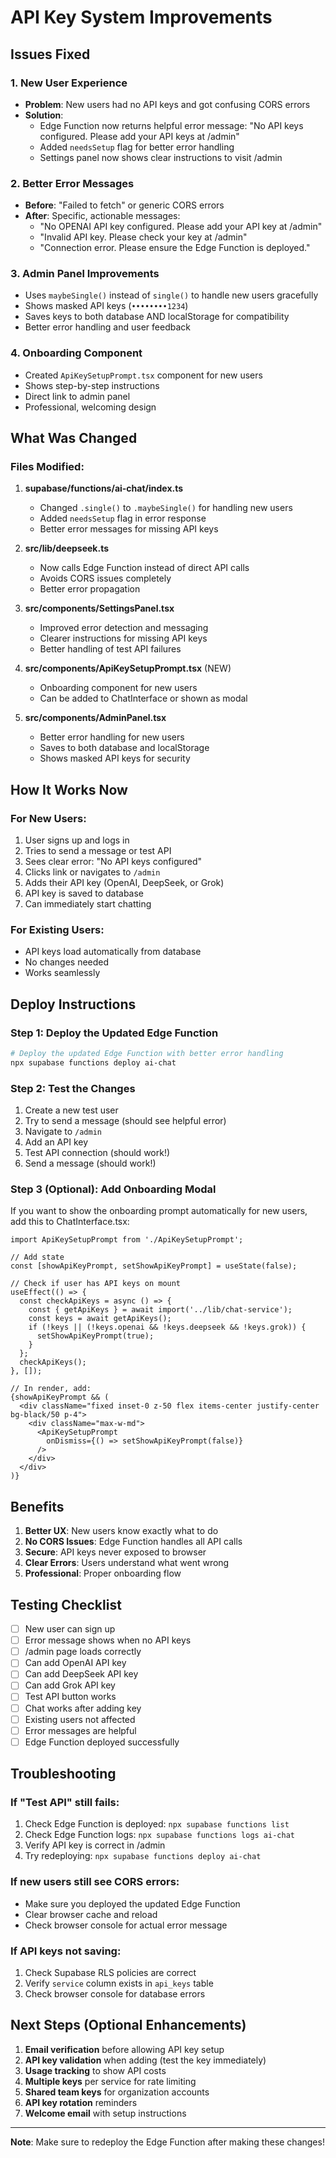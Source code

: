 # API Key System Improvements

## Issues Fixed

### 1. **New User Experience**
- **Problem**: New users had no API keys and got confusing CORS errors
- **Solution**:
  - Edge Function now returns helpful error message: "No API keys configured. Please add your API keys at /admin"
  - Added `needsSetup` flag for better error handling
  - Settings panel now shows clear instructions to visit /admin

### 2. **Better Error Messages**
- **Before**: "Failed to fetch" or generic CORS errors
- **After**: Specific, actionable messages:
  - "No OPENAI API key configured. Please add your API key at /admin"
  - "Invalid API key. Please check your key at /admin"
  - "Connection error. Please ensure the Edge Function is deployed."

### 3. **Admin Panel Improvements**
- Uses `maybeSingle()` instead of `single()` to handle new users gracefully
- Shows masked API keys (`••••••••1234`)
- Saves keys to both database AND localStorage for compatibility
- Better error handling and user feedback

### 4. **Onboarding Component**
- Created `ApiKeySetupPrompt.tsx` component for new users
- Shows step-by-step instructions
- Direct link to admin panel
- Professional, welcoming design

## What Was Changed

### Files Modified:

1. **supabase/functions/ai-chat/index.ts**
   - Changed `.single()` to `.maybeSingle()` for handling new users
   - Added `needsSetup` flag in error response
   - Better error messages for missing API keys

2. **src/lib/deepseek.ts**
   - Now calls Edge Function instead of direct API calls
   - Avoids CORS issues completely
   - Better error propagation

3. **src/components/SettingsPanel.tsx**
   - Improved error detection and messaging
   - Clearer instructions for missing API keys
   - Better handling of test API failures

4. **src/components/ApiKeySetupPrompt.tsx** (NEW)
   - Onboarding component for new users
   - Can be added to ChatInterface or shown as modal

5. **src/components/AdminPanel.tsx**
   - Better error handling for new users
   - Saves to both database and localStorage
   - Shows masked API keys for security

## How It Works Now

### For New Users:
1. User signs up and logs in
2. Tries to send a message or test API
3. Sees clear error: "No API keys configured"
4. Clicks link or navigates to `/admin`
5. Adds their API key (OpenAI, DeepSeek, or Grok)
6. API key is saved to database
7. Can immediately start chatting

### For Existing Users:
- API keys load automatically from database
- No changes needed
- Works seamlessly

## Deploy Instructions

### Step 1: Deploy the Updated Edge Function

```bash
# Deploy the updated Edge Function with better error handling
npx supabase functions deploy ai-chat
```

### Step 2: Test the Changes

1. Create a new test user
2. Try to send a message (should see helpful error)
3. Navigate to `/admin`
4. Add an API key
5. Test API connection (should work!)
6. Send a message (should work!)

### Step 3 (Optional): Add Onboarding Modal

If you want to show the onboarding prompt automatically for new users, add this to ChatInterface.tsx:

```tsx
import ApiKeySetupPrompt from './ApiKeySetupPrompt';

// Add state
const [showApiKeyPrompt, setShowApiKeyPrompt] = useState(false);

// Check if user has API keys on mount
useEffect(() => {
  const checkApiKeys = async () => {
    const { getApiKeys } = await import('../lib/chat-service');
    const keys = await getApiKeys();
    if (!keys || (!keys.openai && !keys.deepseek && !keys.grok)) {
      setShowApiKeyPrompt(true);
    }
  };
  checkApiKeys();
}, []);

// In render, add:
{showApiKeyPrompt && (
  <div className="fixed inset-0 z-50 flex items-center justify-center bg-black/50 p-4">
    <div className="max-w-md">
      <ApiKeySetupPrompt
        onDismiss={() => setShowApiKeyPrompt(false)}
      />
    </div>
  </div>
)}
```

## Benefits

1. **Better UX**: New users know exactly what to do
2. **No CORS Issues**: Edge Function handles all API calls
3. **Secure**: API keys never exposed to browser
4. **Clear Errors**: Users understand what went wrong
5. **Professional**: Proper onboarding flow

## Testing Checklist

- [ ] New user can sign up
- [ ] Error message shows when no API keys
- [ ] /admin page loads correctly
- [ ] Can add OpenAI API key
- [ ] Can add DeepSeek API key
- [ ] Can add Grok API key
- [ ] Test API button works
- [ ] Chat works after adding key
- [ ] Existing users not affected
- [ ] Error messages are helpful
- [ ] Edge Function deployed successfully

## Troubleshooting

### If "Test API" still fails:
1. Check Edge Function is deployed: `npx supabase functions list`
2. Check Edge Function logs: `npx supabase functions logs ai-chat`
3. Verify API key is correct in /admin
4. Try redeploying: `npx supabase functions deploy ai-chat`

### If new users still see CORS errors:
- Make sure you deployed the updated Edge Function
- Clear browser cache and reload
- Check browser console for actual error message

### If API keys not saving:
1. Check Supabase RLS policies are correct
2. Verify `service` column exists in `api_keys` table
3. Check browser console for database errors

## Next Steps (Optional Enhancements)

1. **Email verification** before allowing API key setup
2. **API key validation** when adding (test the key immediately)
3. **Usage tracking** to show API costs
4. **Multiple keys** per service for rate limiting
5. **Shared team keys** for organization accounts
6. **API key rotation** reminders
7. **Welcome email** with setup instructions

---

**Note**: Make sure to redeploy the Edge Function after making these changes!
